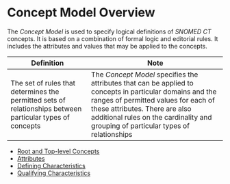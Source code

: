 # Concept Model Overview

The  _Concept Model_ is used to specify logical definitions of  _SNOMED CT_ concepts. It is based on a combination of formal logic and editorial rules. It includes the attributes and values that may be applied to the concepts. 

Definition| Note  
---|---  
The set of rules that determines the permitted sets of relationships between particular types of concepts| The  _Concept Model_ specifies the attributes that can be applied to concepts in particular domains and the ranges of permitted values for each of these attributes. There are also additional rules on the cardinality and grouping of particular types of relationships  
  
  * [Root and Top-level Concepts](?section=root-and-top-level-concepts#root-and-top-level-concepts)
  * [Attributes](?section=attributes#attributes)
  * [Defining Characteristics](?section=defining-characteristics#defining-characteristics)
  * [Qualifying Characteristics](?section=qualifying-characteristics#qualifying-characteristics)

